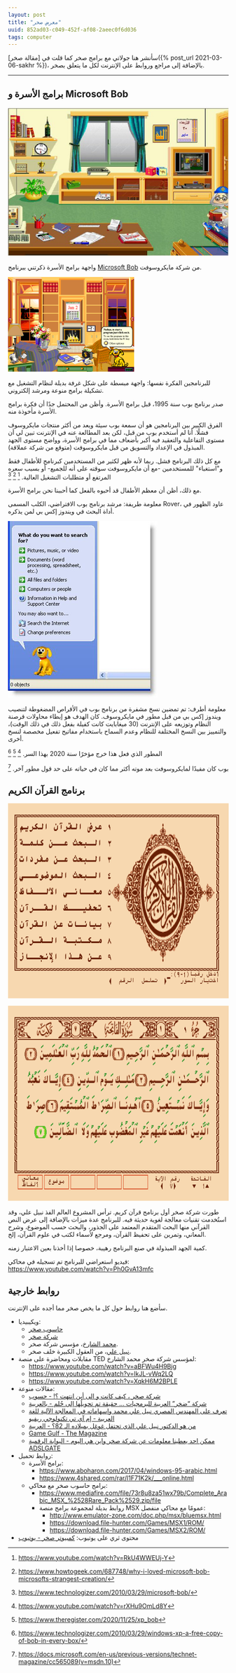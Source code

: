 ```yaml
---
layout: post
title: "معرض صخر"
uuid: 852ad03-c049-452f-af08-2aeec0f6d036
tags: computer
---
```


سأنشر هنا جولاتي مع برامج صخر كما قلت في [مقالة صخر]({% post_url 2021-03-06-sakhr %})،
بالإضافة إلى مراجع وروابط على الإنترنت لكل ما يتعلق بصخر.

---

## برامج الأسرة و Microsoft Bob
![واجهة برامج الأسرة](assets/images/sakhr-osra-suite.png)

واجهة برامج الأسرة ذكرتني ببرنامج [Microsoft Bob][microsoft-bob] من شركة مايكروسوفت.

![واجهة مايكروسوفت بوب](assets/images/microsoft-bob.png)

للبرنامجين الفكرة نفسها: واجهة مبسطة على شكل غرفة بديلة لنظام التشغيل مع تشكيلة برامج منوعة ومرشد إلكتروني.

صدر برنامج بوب سنة 1995، قبل برامج الأسرة. وأظن من المحتمل جدًا أن فكرة برامج الأسرة مأخوذة منه.

الفرق الكبير بين البرنامجين هو أن سمعة بوب سيئة ويعد من أكثر منتجات مايكروسوف فشلًا.
أنا لم أستخدم بوب من قبل، لكن بعد المطالعة عنه في الإنترنت تبين لي
أن مستوى التفاعلية والتعقيد فيه أكبر بأضعاف مما في برامج الأسرة،
وواضح مستوى الجهد المبذول في الإعداد والتسويق من قبل مايكروسوفت (متوقع من شركة عملاقة).

مع كل ذلك البرنامج فشل. ربما لأنه ظهر لكثير من المستخدمين كبرنامج للأطفال فقط و"استغباء" للمستخدمين -مع أن مايكروسوفت سوقته على أنه للجميع-
أو بسبب سعره المرتفع أو متطلبات التشغيل العالية. [^1] [^2] [^3]

مع ذلك، أظن أن معظم الأطفال قد أحبوه بالفعل كما أحببنا نحن برامج الأسرة.

معلومة طريفة: مرشد برنامج بوب الافتراضي، الكلب المسمى Rover، عاود الظهور في أداة البحث في ويندوز إكس بي لمن يذكره.

![كلب البحث في ويندوز إكس بي](assets/images/windows-xp-rover-dog.jpg)

معلومة أطرف: تم تمضين نسخ مشفرة من برنامج بوب في الأقراص المضغوطة لتنصيب ويندوز إكس
بي من قبل مطور في مايكروسوف. كان الهدف هو إبطاء محاولات قرصنة النظام وتوزيعه على الإنترنت
(30 ميغابايت كانت كفيلة بفعل ذلك في ذلك الوقت)، والتمييز بين النسخ المختلفة للنظام وعدم السماح باستخدام مفاتيح تفعيل مخصصة لنسخ أخرى.

المطور الذي فعل هذا خرج مؤخرًا سنة 2020 بهذا السر. [^4] [^5] [^6]

بوب كان مفيدًا لمايكروسوفت بعد موته أكثر مما كان في حياته على حد قول مطور آخر. [^7]

## برنامج القرآن الكريم

![واجهة بداية برنامج القرآن الكريم لصخر](assets/images/sakhr/quran-1.png)

![شاشة القراءة في برنامج القرآن الكريم لصخر](assets/images/sakhr/quran-2.png)

طورت شركة صخر أول برنامج قرآن كريم. ترأس المشروع العالم الفذ نبيل علي، وقد استُخدمت
تقنيات معالجة لغوية حديثة فيه. للبرنامج عدة ميزات بالإضافة إلى عرض النص القرآني منها البحث المتقدم
المعتمد على الجذور، والبحث حسب الموضوع، وشرح المعاني، وتمرين على تحفيظ القرآن،
ومرجع لأسماء لكتب في علوم القرآن، إلخ.

كمية الجهد المبذولة في صنع البرنامج رهيبة، خصوصا إذا أخذنا بعين الاعتبار زمنه.

فيديو استعراضي للبرنامج تم تسجيله في محاكي: <https://www.youtube.com/watch?v=Ph0GvA13mfc>

## روابط خارجية

سأضع هنا روابط حول كل ما يخص صخر مما أجده على الإنترنت.

- ويكيبيديا:
  - [حاسوب صخر](https://ar.wikipedia.org/wiki/%D8%AD%D8%A7%D8%B3%D9%88%D8%A8_%D8%B5%D8%AE%D8%B1)
  - [شركة صخر](https://ar.wikipedia.org/wiki/%D8%B5%D8%AE%D8%B1_(%D8%B4%D8%B1%D9%83%D8%A9))
  - [محمد الشارخ](https://ar.wikipedia.org/wiki/%D9%85%D8%AD%D9%85%D8%AF_%D8%A7%D9%84%D8%B4%D8%A7%D8%B1%D8%AE)، مؤسس شركة صخر.
  - [نبيل علي](https://ar.wikipedia.org/wiki/%D9%86%D8%A8%D9%8A%D9%84_%D8%B9%D9%84%D9%8A)، من العقول الكبيرة خلف صخر.
- مقابلات ومحاضرة على منصة TED لمؤسس شركة صخر محمد الشارخ:
  - <https://www.youtube.com/watch?v=aBFWu4H9Bjg>
  - <https://www.youtube.com/watch?v=lkJL-vWq2LQ>
  - <https://www.youtube.com/watch?v=XqkH6M2BPLE>
- مقالات منوعة:
  - [شركة صخر ، كيف كانت و الى أين انتهت ؟! - حسوب](https://io.hsoub.com/culture/26794-%D8%B4%D8%B1%D9%83%D8%A9-%D8%B5%D8%AE%D8%B1-%D9%83%D9%8A%D9%81-%D9%83%D8%A7%D9%86%D8%AA-%D9%88-%D8%A7%D9%84%D9%89-%D8%A3%D9%8A%D9%86-%D8%A7%D9%86%D8%AA%D9%87%D8%AA)
  - [شركة “ضخر” العربية للبرمجيات … حقيقة تم تحويلُها إلى حُلم - بالعربية](https://bilarabiya.net/13055.html)
  - [تعرف على المهندس المصري نبيل علي محمد وإسهاماته في المعالجة الآلية للغة العربية - إم آي تي تكنولوجي ريفيو](https://technologyreview.ae/%D8%A5%D8%B3%D9%87%D8%A7%D9%85%D8%A7%D8%AA-%D8%A7%D9%84%D9%85%D9%87%D9%86%D8%AF%D8%B3-%D8%A7%D9%84%D9%85%D8%B5%D8%B1%D9%8A-%D9%86%D8%A8%D9%8A%D9%84-%D8%B9%D9%84%D9%8A-%D9%85%D8%AD%D9%85%D8%AF/)
  - [من هو الدكتور نبيل علي الذي تحتفل غوغل بميلاده الـ 82؟ - العربية](https://www.alarabiya.net/last-page/2020/01/03/%D9%85%D9%86-%D9%87%D9%88-%D8%A7%D9%84%D8%AF%D9%83%D8%AA%D9%88%D8%B1-%D9%86%D8%A8%D9%8A%D9%84-%D8%B9%D9%84%D9%8A-%D8%A7%D9%84%D8%B0%D9%8A-%D8%AA%D8%AD%D8%AA%D9%81%D9%84-%D8%AC%D9%88%D8%AC%D9%84-%D8%A8%D9%85%D9%8A%D9%84%D8%A7%D8%AF%D9%87-%D8%A7%D9%84%D9%80-82%D8%9F)
  - [Game Gulf - The Magazine](https://the-magazine.org/11/game-gulf)
  - [ممكن احد يعطينا معلومات عن شركة صخر واين هي اليوم - البوابة الرقمية ADSLGATE](https://www.adslgate.com/dsl/showpost.php?p=1830060)
- روابط تحميل:
  - برامج الأسرة:
    - <https://www.aboharon.com/2017/04/windows-95-arabic.html>
    - <https://www.4shared.com/rar/l1F71K2k/___online.html>
  - برامج حاسوب صخر مع محاكي:
    - <https://www.mediafire.com/file/73r8u8za51wx79b/Complete_Arabic_MSX_%2528Rare_Pack%2529.zip/file>
    - روابط بديلة لمجموعة برامج منصة MSX عمومًا مع محاكي منفصل:
      - <http://www.emulator-zone.com/doc.php/msx/bluemsx.html>
      - <https://download.file-hunter.com/Games/MSX1/ROM/>
      - <https://download.file-hunter.com/Games/MSX2/ROM/>
- محتوى ثري على يوتيوب: [كمبيوتر صخر - يوتيوب](https://www.youtube.com/results?search_query=%D9%83%D9%85%D8%A8%D9%8A%D9%88%D8%AA%D8%B1+%D8%B5%D8%AE%D8%B1)


[microsoft-bob]: https://en.wikipedia.org/wiki/Microsoft_Bob

[^1]: <https://www.youtube.com/watch?v=RkU4WWEUj-Y>
[^2]: <https://www.howtogeek.com/687748/why-i-loved-microsoft-bob-microsofts-strangest-creation/>
[^3]: <https://www.technologizer.com/2010/03/29/microsoft-bob/>
[^4]: <https://www.youtube.com/watch?v=rXHu9OmLd8Y>
[^5]: <https://www.theregister.com/2020/11/25/xp_bob>
[^6]: <https://www.technologizer.com/2010/03/29/windows-xp-a-free-copy-of-bob-in-every-box/>
[^7]: <https://docs.microsoft.com/en-us/previous-versions/technet-magazine/cc565089(v=msdn.10)>
